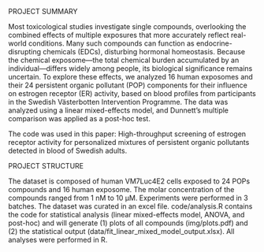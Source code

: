 PROJECT SUMMARY

Most toxicological studies investigate single compounds, overlooking the combined effects of multiple exposures that more accurately reflect real-world conditions. Many such compounds can function as endocrine-disrupting chemicals (EDCs), disturbing hormonal homeostasis. Because the chemical exposome—the total chemical burden accumulated by an individual—differs widely among people, its biological significance remains uncertain. To explore these effects, we analyzed 16 human exposomes and their 24 persistent organic pollutant (POP) components for their influence on estrogen receptor (ER) activity, based on blood profiles from participants in the Swedish Västerbotten Intervention Programme.
The data was analyzed using a linear mixed-effects model, and Dunnett’s multiple comparison was applied as a post-hoc test.

The code was used in this paper: High-throughput screening of estrogen receptor activity for personalized mixtures of persistent organic pollutants detected in blood of Swedish adults. 

PROJECT STRUCTURE

The dataset is composed of human VM7Luc4E2 cells exposed to 24 POPs compounds and 16 human exposome. The molar concentration of the compounds ranged from 1 nM to 10 µM. Experiments were performed in 3 batches. The dataset was curated in an excel file. code/analysis.R contains the code for statistical analysis (linear mixed-effects model, ANOVA, and post-hoc) and will generate (1) plots of all compounds (img/plots.pdf) and (2) the statistical output (data/fit_linear_mixed_model_output.xlsx). All analyses were performed in R.

